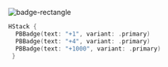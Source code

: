 ![badge-rectangle](https://github.com/powerhome/playbook/assets/92755007/04188c68-84f0-475b-9764-7b9a325f73da)

```swift
HStack {
  PBBadge(text: "+1", variant: .primary)
  PBBadge(text: "+4", variant: .primary)
  PBBadge(text: "+1000", variant: .primary)
 }
```